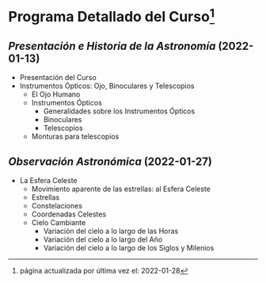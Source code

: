 # Programa Detallado del Curso[^1]

## _Presentación e Historia de la Astronomía_ (2022-01-13)
* Presentación del Curso
* Instrumentos Ópticos: Ojo, Binoculares y Telescopios
  * El Ojo Humano
  * Instrumentos Ópticos
    * Generalidades sobre los Instrumentos Ópticos
    * Binoculares
    * Telescopios
  * Monturas para telescopios

## _Observación Astronómica_ (2022-01-27)
* La Esfera Celeste
  * Movimiento aparente de las estrellas: al Esfera Celeste
  * Estrellas
  * Constelaciones
  * Coordenadas Celestes
  * Cielo Cambiante
    * Variación del cielo a lo largo de las Horas
    * Variación del cielo a lo largo del Año
    * Variación del cielo a lo largo de los Siglos y Milenios


[^1]: página actualizada por última vez el: 2022-01-28
